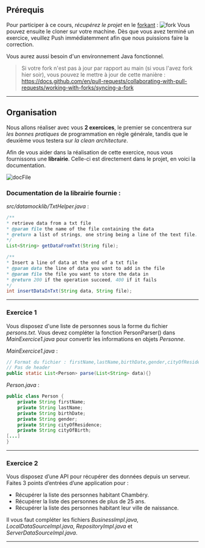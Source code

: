 ## Prérequis

Pour participer à ce cours, _récupérez le projet_ en le [forkant](https://github.com/TomLeCollegue/CoursGenieLog/fork) :
![fork](https://user-images.githubusercontent.com/36131543/148802800-d571b902-d7ad-4190-8bcd-0bf4a17db1e9.jpg)
Vous pouvez ensuite le cloner sur votre machine.
Dès que vous avez terminé un exercice, veuillez Push immédiatemment afin que nous puissions faire la correction.

Vous aurez aussi besoin d'un environnement Java fonctionnel.

> Si votre fork n'est pas à jour par rapport au main (si vous l'avez fork hier soir), vous pouvez le mettre à jour de cette manière :
> https://docs.github.com/en/pull-requests/collaborating-with-pull-requests/working-with-forks/syncing-a-fork

---

## Organisation

Nous allons réaliser avec vous __2 exercices__, le premier se concentrera sur _les bonnes pratiques_ de programmation en règle générale, tandis que le deuxième vous testera sur _la clean architecture_.

Afin de vous aider dans la réalisation de cette exercice, nous vous fournissons une __librairie__.
Celle-ci est directement dans le projet, en voici la documentation.


![docFile](https://user-images.githubusercontent.com/36131543/148832398-83a73546-a5a5-4453-a20a-d6f57b843f87.jpg)

### Documentation de la librairie fournie :

_src/datamocklib/TxtHelper.java_ :
```java
/**
* retrieve data from a txt file
* @param file the name of the file containing the data
* @return a list of strings, one string being a line of the text file.
*/
List<String> getDataFromTxt(String file);

/**
* Insert a line of data at the end of a txt file
* @param data the line of data you want to add in the file
* @param file the file you want to store the data in
* @return 200 if the operation succeed, 400 if it fails
*/
int insertDataInTxt(String data, String file);
```


---

### Exercice 1
Vous disposez d'une liste de personnes sous la forme du fichier _persons.txt_. Vous devez compléter la fonction PersonParser() dans _MainExercice1.java_ pour convertir les informations en objets _Personne_.

_MainExercice1.java_ :
```java
// Format du fichier : firstName,lastName,birthDate,gender,cityOfResidence,cityOfBirth
// Pas de header
public static List<Person> parse(List<String> data){}
```

_Person.java_ :
```java
public class Person {
    private String firstName;
    private String lastName;
    private String birthDate;
    private String gender;
    private String cityOfResidence;
    private String cityOfBirth;
[...]
}
```

---

### Exercice 2
Vous disposez d’une API pour récupérer des données depuis un serveur.
Faites 3 points d’entrées d’une application pour :
  - Récupérer la liste des personnes habitant Chambéry.
  - Récupérer la liste des personnes de plus de 25 ans.
  - Récupérer la liste des personnes habitant leur ville de naissance.


Il vous faut compléter les fichiers _BusinessImpl.java_, _LocalDataSourceImpl.java_, _RepositoryImpl.java_ et _ServerDataSourceImpl.java_.

---




